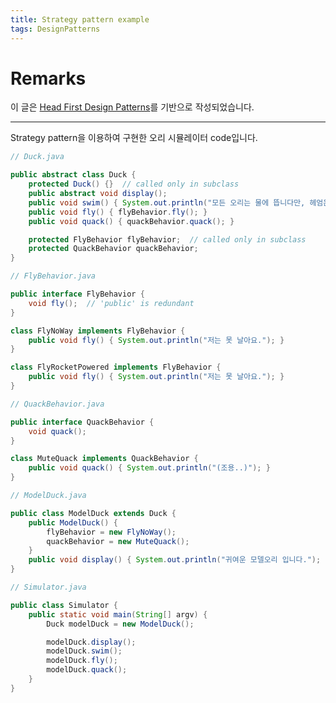```yaml
---
title: Strategy pattern example
tags: DesignPatterns
---
```


# Remarks
이 글은 [Head First Design Patterns](http://www.hanbit.co.kr/store/books/look.php?p_code=B9860513241)를 기반으로 작성되었습니다. <br>

<!--more-->

---

Strategy pattern을 이용하여 구현한 오리 시뮬레이터 code입니다.


```java
// Duck.java

public abstract class Duck {
    protected Duck() {}  // called only in subclass
    public abstract void display();
    public void swim() { System.out.println("모든 오리는 물에 뜹니다만, 헤엄은..?"); }
    public void fly() { flyBehavior.fly(); }
    public void quack() { quackBehavior.quack(); }

    protected FlyBehavior flyBehavior;  // called only in subclass
    protected QuackBehavior quackBehavior;
}
```

```java
// FlyBehavior.java

public interface FlyBehavior {
    void fly();  // 'public' is redundant
}

class FlyNoWay implements FlyBehavior {
    public void fly() { System.out.println("저는 못 날아요."); }
}

class FlyRocketPowered implements FlyBehavior {
    public void fly() { System.out.println("저는 못 날아요."); }
}
```

```java
// QuackBehavior.java

public interface QuackBehavior {
    void quack();
}

class MuteQuack implements QuackBehavior {
    public void quack() { System.out.println("(조용..)"); }
}
```

```java
// ModelDuck.java

public class ModelDuck extends Duck {
    public ModelDuck() {
        flyBehavior = new FlyNoWay();
        quackBehavior = new MuteQuack();
    }
    public void display() { System.out.println("귀여운 모델오리 입니다."); }
}
```

```java
// Simulator.java

public class Simulator {
    public static void main(String[] argv) {
        Duck modelDuck = new ModelDuck();

        modelDuck.display();
        modelDuck.swim();
        modelDuck.fly();
        modelDuck.quack();
    }
}
```